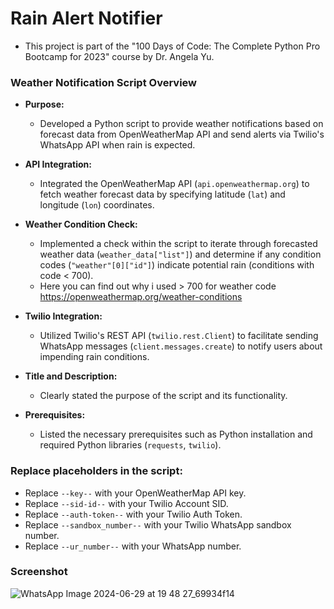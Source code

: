 # Rain Alert Notifier
- This project is part of the "100 Days of Code: The Complete Python Pro Bootcamp for 2023" course by Dr. Angela Yu.

### Weather Notification Script Overview

- **Purpose:**
  - Developed a Python script to provide weather notifications based on forecast data from OpenWeatherMap API and send alerts via Twilio's WhatsApp API when rain is expected.

- **API Integration:**
  - Integrated the OpenWeatherMap API (`api.openweathermap.org`) to fetch weather forecast data by specifying latitude (`lat`) and longitude (`lon`) coordinates.

- **Weather Condition Check:**
  - Implemented a check within the script to iterate through forecasted weather data (`weather_data["list"]`) and determine if any condition codes (`"weather"[0]["id"]`) indicate potential rain (conditions with code < 700).
  - Here you can find out why i used > 700 for weather code https://openweathermap.org/weather-conditions

- **Twilio Integration:**
  - Utilized Twilio's REST API (`twilio.rest.Client`) to facilitate sending WhatsApp messages (`client.messages.create`) to notify users about impending rain conditions.

- **Title and Description:**
  - Clearly stated the purpose of the script and its functionality.

- **Prerequisites:**
  - Listed the necessary prerequisites such as Python installation and required Python libraries (`requests`, `twilio`).

### Replace placeholders in the script:

- Replace `--key--` with your OpenWeatherMap API key.
- Replace `--sid-id--` with your Twilio Account SID.
- Replace `--auth-token--` with your Twilio Auth Token.
- Replace `--sandbox_number--` with your Twilio WhatsApp sandbox number.
- Replace `--ur_number--` with your WhatsApp number.


### Screenshot

![WhatsApp Image 2024-06-29 at 19 48 27_69934f14](https://github.com/Harsha0130/Rain_Alert_Notifier/assets/127675058/b404a134-158f-409c-ace4-6825c4e35547)



